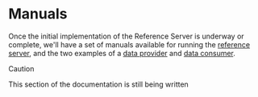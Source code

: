 # Manuals

Once the initial implementation of the Reference Server is underway or complete, we'll have a set of manuals available for running the [reference server](./reference-server/index.md), and the two examples of a [data provider](./example-provider/index.md) and [data consumer](./example-consumer/index.md).

> [!CAUTION]
> This section of the documentation is still being written
